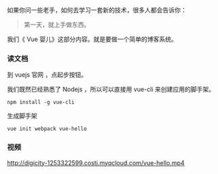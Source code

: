 如果你问一些老手，如何去学习一套新的技术，很多人都会告诉你：

> 第一天，就上手做东西。

我们《 Vue 婴儿》这部分内容。就是要做一个简单的博客系统。

### 读文档

到 vuejs 官网 ，点起步按钮。

我们既然已经熟悉了 Nodejs ，所以可以直接用 vue-cli 来创建应用的脚手架。
```
npm install -g vue-cli
```
生成脚手架
```
vue init webpack vue-hello
```
### 视频

http://digicity-1253322599.costj.myqcloud.com/vue-hello.mp4
